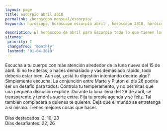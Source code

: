 ```yaml
---
layout: page
title: escorpio abril 2018 
permalink: /horoscopo-mensual/escorpio/
keywords: horóscopo, horóscopo escorpio abril , horóscopo 2018, horóscopo esperanza gracia, horoscop, horóscopos gratis, horoscopo escorpio, horoscopo escorpio 2018, Tarot, Astrologia, Zodíaco, escorpio, horoscopo gratis, horoscopo del mes 

description: El horóscopo de abril para Escorpio todo lo que tienen los astros preparados para este mes, amor, trabajo, familia. Todo sobre astrologia, tarot, predicciones.
sitemap:
 priority: 1
 changefreq: 'monthly'
 lastmod: '01-04-2018'
---
```



Escucha a tu cuerpo con más atención alrededor de la luna nueva del 15 de abril. Si no te alteras, o haces demasiado y vas demasiado rápido, todo debería estar bien. Aun así, ¿está tu digestión intentando decirte algo? Simplemente escucha. La conjunción entre Marte y Plutón el día 26 podría ser un desafío para todos. Controla tu temperamento, y no permitas que una pequeña discusión explote. Durante la luna llena del 29 de abril, sé transparente y tendrás suerte extra. Fija tu propia agenda y sé feliz. Tal también complacerá a quienes te quieren. Deja que el mundo se entretenga a sí mismo. Tienes mejores cosas que hacer. <br><br>Días destacados: 2, 10, 23<br>Días desafiantes: 22, 26